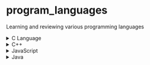 # program_languages
Learning and reviewing various programming languages

<details>
  <summary>C Language</summary>

  1. [**모두의 코드** Study Record](C/modu/c_modu_note.md)
  2. [**learn-c.org** Study Record](C/learn-c/note.md)

</details>

<details>
  <summary>C++</summary>

  1. [**모두의 코드** Study Record](C%2B%2B/modu/00_C%2B%2B_main.md)

</details>

<details>
  <summary>JavaScript</summary>

  1. [**Programiz** Study Record](JavaScript/programiz/note.md)
  2. [**Learn-JS** Study Record](JavaScript/learn_js/note.md)

</details>

<details>
  <summary>Java</summary>

  1. [**Programiz** Study Record](JavaScript/programiz/note.md)

</details>
